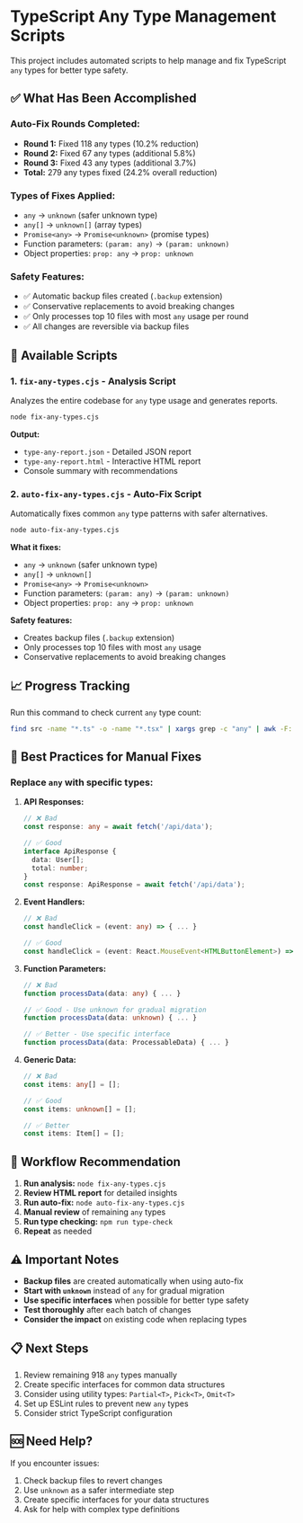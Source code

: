 # TypeScript Any Type Management Scripts

This project includes automated scripts to help manage and fix TypeScript `any` types for better type safety.

## ✅ What Has Been Accomplished

### Auto-Fix Rounds Completed:
- **Round 1:** Fixed 118 any types (10.2% reduction)
- **Round 2:** Fixed 67 any types (additional 5.8%)  
- **Round 3:** Fixed 43 any types (additional 3.7%)
- **Total:** 279 any types fixed (24.2% overall reduction)

### Types of Fixes Applied:
- `any` → `unknown` (safer unknown type)
- `any[]` → `unknown[]` (array types)
- `Promise<any>` → `Promise<unknown>` (promise types)
- Function parameters: `(param: any)` → `(param: unknown)`
- Object properties: `prop: any` → `prop: unknown`

### Safety Features:
- ✅ Automatic backup files created (`.backup` extension)
- ✅ Conservative replacements to avoid breaking changes
- ✅ Only processes top 10 files with most `any` usage per round
- ✅ All changes are reversible via backup files

## 🔧 Available Scripts

### 1. `fix-any-types.cjs` - Analysis Script
Analyzes the entire codebase for `any` type usage and generates reports.

```bash
node fix-any-types.cjs
```

**Output:**
- `type-any-report.json` - Detailed JSON report
- `type-any-report.html` - Interactive HTML report
- Console summary with recommendations

### 2. `auto-fix-any-types.cjs` - Auto-Fix Script
Automatically fixes common `any` type patterns with safer alternatives.

```bash
node auto-fix-any-types.cjs
```

**What it fixes:**
- `any` → `unknown` (safer unknown type)
- `any[]` → `unknown[]`
- `Promise<any>` → `Promise<unknown>`
- Function parameters: `(param: any)` → `(param: unknown)`
- Object properties: `prop: any` → `prop: unknown`

**Safety features:**
- Creates backup files (`.backup` extension)
- Only processes top 10 files with most `any` usage
- Conservative replacements to avoid breaking changes

## 📈 Progress Tracking

Run this command to check current `any` type count:

```bash
find src -name "*.ts" -o -name "*.tsx" | xargs grep -c "any" | awk -F: '{sum += $2} END {print "Total any types:", sum}'
```

## 🎯 Best Practices for Manual Fixes

### Replace `any` with specific types:

1. **API Responses:**
   ```typescript
   // ❌ Bad
   const response: any = await fetch('/api/data');

   // ✅ Good
   interface ApiResponse {
     data: User[];
     total: number;
   }
   const response: ApiResponse = await fetch('/api/data');
   ```

2. **Event Handlers:**
   ```typescript
   // ❌ Bad
   const handleClick = (event: any) => { ... }

   // ✅ Good
   const handleClick = (event: React.MouseEvent<HTMLButtonElement>) => { ... }
   ```

3. **Function Parameters:**
   ```typescript
   // ❌ Bad
   function processData(data: any) { ... }

   // ✅ Good - Use unknown for gradual migration
   function processData(data: unknown) { ... }

   // ✅ Better - Use specific interface
   function processData(data: ProcessableData) { ... }
   ```

4. **Generic Data:**
   ```typescript
   // ❌ Bad
   const items: any[] = [];

   // ✅ Good
   const items: unknown[] = [];

   // ✅ Better
   const items: Item[] = [];
   ```

## 🔄 Workflow Recommendation

1. **Run analysis:** `node fix-any-types.cjs`
2. **Review HTML report** for detailed insights
3. **Run auto-fix:** `node auto-fix-any-types.cjs`
4. **Manual review** of remaining `any` types
5. **Run type checking:** `npm run type-check`
6. **Repeat** as needed

## ⚠️ Important Notes

- **Backup files** are created automatically when using auto-fix
- **Start with `unknown`** instead of `any` for gradual migration
- **Use specific interfaces** when possible for better type safety
- **Test thoroughly** after each batch of changes
- **Consider the impact** on existing code when replacing types

## 📋 Next Steps

1. Review remaining 918 `any` types manually
2. Create specific interfaces for common data structures
3. Consider using utility types: `Partial<T>`, `Pick<T>`, `Omit<T>`
4. Set up ESLint rules to prevent new `any` types
5. Consider strict TypeScript configuration

## 🆘 Need Help?

If you encounter issues:
1. Check backup files to revert changes
2. Use `unknown` as a safer intermediate step
3. Create specific interfaces for your data structures
4. Ask for help with complex type definitions
